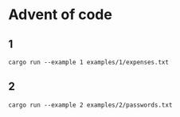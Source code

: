 # Advent of code

## 1

    cargo run --example 1 examples/1/expenses.txt

## 2

    cargo run --example 2 examples/2/passwords.txt